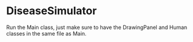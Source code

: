 # DiseaseSimulator
Run the Main class, just make sure to have the DrawingPanel and Human classes in the same file as Main.
